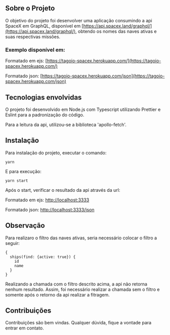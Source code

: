## Sobre o Projeto

O objetivo do projeto foi desenvolver uma aplicação consumindo a api SpaceX em 
GraphQL, disponível em [https://api.spacex.land/graphql/](https://api.spacex.land/graphql/),
obtendo os nomes das naves ativas e suas respectivas missões.

### Exemplo disponível em:

Formatado em ejs: [https://tagoio-spacex.herokuapp.com/](https://tagoio-spacex.herokuapp.com/)

Formatado json: [https://tagoio-spacex.herokuapp.com/json](https://tagoio-spacex.herokuapp.com/json)

## Tecnologias envolvidas

O projeto foi desenvolvido em Node.js com Typescript utilizando Prettier e Eslint 
para a padronização do código.

Para a leitura da api, utilizou-se a biblioteca 'apollo-fetch'.

## Instalação

Para instalação do projeto, executar o comando:

```
yarn
```
E para execução:

```
yarn start
```
Após o start, verificar o resultado da api através da url:

Formatado em ejs: [http://localhost:3333](http://localhost:3333)

Formatado json: [http://localhost:3333/json](http://localhost:3333/json)

## Observação

Para realizaro o filtro das naves ativas, seria necessário colocar o filtro a seguir:
```
{
  ships(find: {active: true}) {
    id
    name
  }
}
```

Realizando a chamada com o filtro descrito acima, a api não retorna nenhum resultado. Assim,
foi necessário realizar a chamada sem o filtro e somente após o retorno da api 
realizar a fitragem.

## Contribuições
Contribuições são bem vindas. Qualquer dúvida, fique a vontade para entrar em contato.

